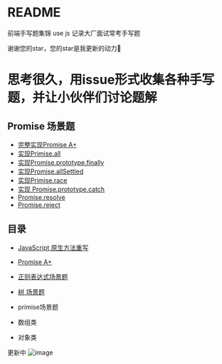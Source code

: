 # README

前端手写题集锦 use js 记录大厂面试常考手写题

谢谢您的star，您的star是我更新的动力🥳

# 思考很久，用issue形式收集各种手写题，并让小伙伴们讨论题解

## Promise 场景题

- [完整实现Promise A+](https://github.com/Sunny-117/Front-end-handwritten-question/issues/8)
- [实现Primise.all](https://github.com/Sunny-117/Front-end-handwritten-question/issues/1)
- [实现Promise.prototype.finally](https://github.com/Sunny-117/Front-end-handwritten-question/issues/2)
- [实现Promise.allSettled](https://github.com/Sunny-117/Front-end-handwritten-question/issues/3)
- [实现Primise.race](https://github.com/Sunny-117/Front-end-handwritten-question/issues/4)
- [实现 Promise.prototype.catch](https://github.com/Sunny-117/Front-end-handwritten-question/issues/5)
- [Promise.resolve ](https://github.com/Sunny-117/Front-end-handwritten-question/issues/6)
- [Promise.reject](https://github.com/Sunny-117/Front-end-handwritten-question/issues/7)








## 目录

- [JavaScript 原生方法重写](./JavaScript%20%E5%8E%9F%E7%94%9F%E6%96%B9%E6%B3%95%E9%87%8D%E5%86%99.md)
- [Promise A+](./Promise%20A%2B.md)
- [正则表达式场景题](./正则表达式场景题.md)

- [树 场景题](./【完结】树专题.md)

- primise场景题

- 数组类

- 对象类

更新中
![image](https://user-images.githubusercontent.com/73089592/194744593-1e9e95d2-2975-42d0-9751-5c9ee24232fb.png)

